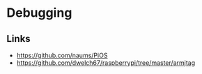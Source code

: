 # Debugging

## Links

- https://github.com/naums/PiOS
- https://github.com/dwelch67/raspberrypi/tree/master/armjtag
